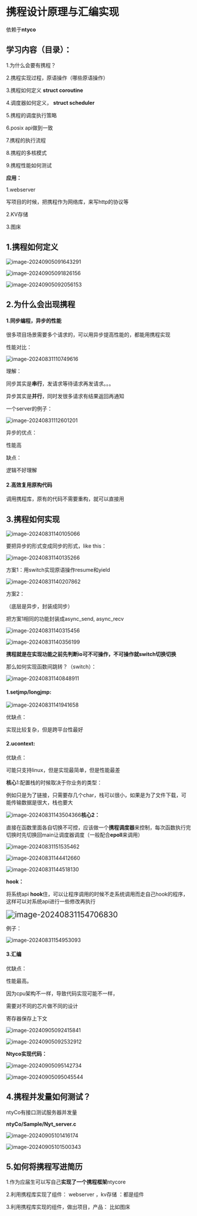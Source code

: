 # 携程设计原理与汇编实现

依赖于**ntyco**

## 学习内容（目录）：

1.为什么会要有携程？

2.携程实现过程，原语操作（哪些原语操作）

3.携程如何定义 **struct coroutine**

4.调度器如何定义， **struct scheduler**

5.携程的调度执行策略

6.posix api做到一致

7.携程的执行流程

8.携程的多核模式

9.携程性能如何测试



**应用：**

1.webserver

写项目的时候，把携程作为网络库，来写http的协议等

2.KV存储

3.图床



## 1.携程如何定义

![image-20240905091643291](C:\Users\11\AppData\Roaming\Typora\typora-user-images\image-20240905091643291.png)



![image-20240905091826156](C:\Users\11\AppData\Roaming\Typora\typora-user-images\image-20240905091826156.png)

![image-20240905092056153](C:\Users\11\AppData\Roaming\Typora\typora-user-images\image-20240905092056153.png)



## 2.为什么会出现携程



#### 1.同步编程，异步的性能

很多项目场景需要多个请求的，可以用异步提高性能的，都能用携程实现





性能对比：

![image-20240831110749616](C:\Users\11\AppData\Roaming\Typora\typora-user-images\image-20240831110749616.png)



理解：

同步其实是**串行**，发请求等待请求再发请求。。。

异步其实是**并行**，同时发很多请求有结果返回再通知



一个server的例子：

![image-20240831112601201](C:\Users\11\AppData\Roaming\Typora\typora-user-images\image-20240831112601201.png)



异步的优点：

性能高

缺点：

逻辑不好理解



#### 2.高效复用原构代码

调用携程库，原有的代码不需要重构，就可以直接用



## 3.携程如何实现



![image-20240831140105066](C:\Users\11\AppData\Roaming\Typora\typora-user-images\image-20240831140105066.png)

要把异步的形式变成同步的形式，like this：

![image-20240831140135266](C:\Users\11\AppData\Roaming\Typora\typora-user-images\image-20240831140135266.png)

方案1：用switch实现原语操作resume和yield

![image-20240831140207862](C:\Users\11\AppData\Roaming\Typora\typora-user-images\image-20240831140207862.png)

方案2：

（底层是异步，封装成同步）

把方案1相同的功能封装成async_send, async_recv

![image-20240831140315456](C:\Users\11\AppData\Roaming\Typora\typora-user-images\image-20240831140315456.png)

![image-20240831140356199](C:\Users\11\AppData\Roaming\Typora\typora-user-images\image-20240831140356199.png)

**携程就是在实现功能之前先判断io可不可操作，不可操作就switch切换切换**

 

那么如何实现函数间跳转？（switch）：

![image-20240831140848911](C:\Users\11\AppData\Roaming\Typora\typora-user-images\image-20240831140848911.png)

#### **1.setjmp/longjmp:**

![image-20240831141941658](C:\Users\11\AppData\Roaming\Typora\typora-user-images\image-20240831141941658.png)

优缺点：

实现比较复杂，但是跨平台性最好



#### **2.ucontext:**

优缺点：

可能只支持linux，但是实现最简单，但是性能最差



**核心**1:配置栈的时候取决于你业务的类型：

例如只是为了链接，只需要存几个char，栈可以很小，如果是为了文件下载，可能传输数据是很大，栈也要大

![image-20240831143504366](C:\Users\11\AppData\Roaming\Typora\typora-user-images\image-20240831143504366.png)**核心2：**

直接在函数里面各自切换不可控，应该做一个**携程调度器**来控制，每次函数执行完切换时先切换回main让调度器调度（一般配合**epoll**来调用）

![image-20240831151535462](C:\Users\11\AppData\Roaming\Typora\typora-user-images\image-20240831151535462.png)

![image-20240831144412660](C:\Users\11\AppData\Roaming\Typora\typora-user-images\image-20240831144412660.png)

![image-20240831144518130](C:\Users\11\AppData\Roaming\Typora\typora-user-images\image-20240831144518130.png)



**hook：**

将系统api **hook**住，可以让程序调用的时候不走系统调用而走自己hook的程序，这样可以对系统api进行一些修改再执行

<img src="C:\Users\11\AppData\Roaming\Typora\typora-user-images\image-20240831154706830.png" alt="image-20240831154706830" style="zoom:150%;" />

例子：

![image-20240831154953093](C:\Users\11\AppData\Roaming\Typora\typora-user-images\image-20240831154953093.png)



#### 3.汇编

优缺点：

性能最高。

因为cpu架构不一样，导致代码实现可能不一样，

需要对不同的芯片做不同的设计



寄存器保存上下文

![image-20240905092415841](C:\Users\11\AppData\Roaming\Typora\typora-user-images\image-20240905092415841.png)

![image-20240905092532912](C:\Users\11\AppData\Roaming\Typora\typora-user-images\image-20240905092532912.png)

**Ntyco实现代码：**

![image-20240905095142734](C:\Users\11\AppData\Roaming\Typora\typora-user-images\image-20240905095142734.png)

![image-20240905095045544](C:\Users\11\AppData\Roaming\Typora\typora-user-images\image-20240905095045544.png)



## 4.携程并发量如何测试？

ntyCo有接口测试服务器并发量

**ntyCo/Sample/Nyt_server.c**

![image-20240905101416174](C:\Users\11\AppData\Roaming\Typora\typora-user-images\image-20240905101416174.png)

![image-20240905101500343](C:\Users\11\AppData\Roaming\Typora\typora-user-images\image-20240905101500343.png)

## 5.如何将携程写进简历

1.作为应届生可以写自己**实现了一个携程框架**ntycore

2.利用携程库实现了组件： webserver ，kv存储 ：都是组件

3.利用携程库实现的组件，做出项目，产品： 比如图床